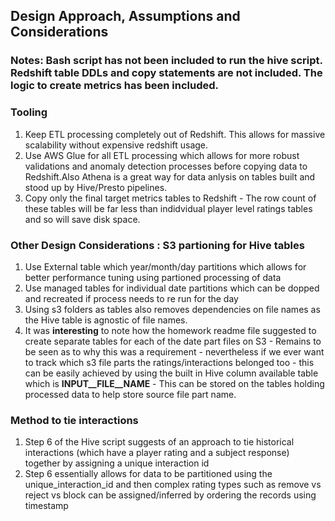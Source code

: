 
## Design Approach, Assumptions and Considerations

### Notes: Bash script has not been included to run the hive script. Redshift table DDLs and copy statements are not included. The logic to create metrics has been included.

### Tooling
1. Keep ETL processing completely out of Redshift. This allows for massive scalability without expensive redshift usage. 
2. Use AWS Glue for all ETL processing which allows for more robust validations and anomaly detection processes before copying data to Redshift.Also Athena is a great way for data anlysis on tables built and stood up by Hive/Presto pipelines.
3. Copy only the final target metrics tables to Redshift - The row count of these tables will be far less than indidvidual player level ratings tables and so will save disk space.

### Other Design Considerations : S3 partioning for Hive tables
1. Use External table which year/month/day partitions which allows for better performance tuning using partioned processing of data
2. Use managed tables for individual date partitions which can be dopped and recreated if process needs to re run for the day
3. Using s3 folders as tables also removes dependencies on file names as the Hive table is agnostic of file names.
4. It was **interesting** to note how the homework readme file suggested to create separate tables for each of the date part files on S3 - Remains to be seen as to why this was a requirement - nevertheless if we ever want to track which s3 file parts the ratings/interactions belonged too - this can be easily achieved by using the built in Hive column available table which is **INPUT__FILE__NAME** - This can be stored on the tables holding processed data to help store source file part name.

### Method to tie interactions
1. Step 6 of the Hive script suggests of an approach to tie historical interactions (which have a player rating and a subject response) together by assigning a unique interaction id
2. Step 6 essentially allows for data to be partitioned using the unique_interaction_id and then complex rating types such as remove vs reject vs block can be assigned/inferred by ordering the records using timestamp

